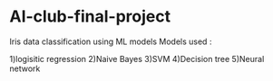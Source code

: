# AI-club-final-project
Iris data classification using ML models
Models used : 

1)logisitic regression 
2)Naive Bayes
3)SVM
4)Decision tree
5)Neural network
